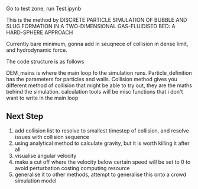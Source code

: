 Go to test zone, run Test.ipynb

This is the method by 
DISCRETE PARTICLE SIMULATION OF BUBBLE AND SLUG
FORMATION IN A TWO-DIMENSIONAL GAS-FLUIDISED
BED: A HARD-SPHERE APPROACH 

Currently bare minimum, gonna add in seuqnece of collision in dense limit, and hydrodynamic force. 

The code structure is as follows

DEM_mains is where the main loop fo the simulation runs. Particle_definition has the parameters for particles and walls. Collision method gives you different method of collision that might be able to try out, they are the maths behind the simulation. calculation tools will be misc functions that i don't want to write in the main loop

## Next Step
1. add collision list to resolve to smallest timestep of collision, and resolve issues with collision sequence
2. using analytical method to calculate gravity, but it is worth killing it after all
3. visualise angular velocity
4. make a cut off where the velocity below certain speed will be set to 0 to avoid perturbation costing computing resource
5. generalise it to other methods, attempt to generalise this onto a crowd simulation model
